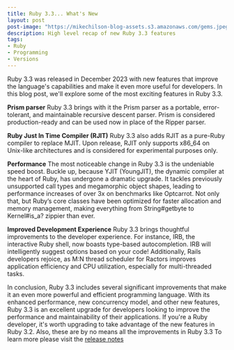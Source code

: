```yaml
---
title: Ruby 3.3... What's New
layout: post
post-image: "https://mikechilson-blog-assets.s3.amazonaws.com/gems.jpeg"
description: High level recap of new Ruby 3.3 features
tags:
- Ruby
- Programming
- Versions
---
```


Ruby 3.3 was released in December 2023 with new features that improve the language's capabilities and make it even more useful for developers. In this blog post, we'll explore some of the most exciting features in Ruby 3.3.

**Prism parser**
Ruby 3.3 brings with it the Prism parser as a portable, error-tolerant, and maintainable recursive descent parser. Prism is considered production-ready and can be used now in place of the Ripper parser.

**Ruby Just In Time Compiler (RJIT)**
Ruby 3.3 also adds RJIT as a pure-Ruby compiler to replace MJIT. Upon release, RJIT only supports x86_64 on Unix-like architectures and is considered for experimental purposes only.

**Performance**
The most noticeable change in Ruby 3.3 is the undeniable speed boost. Buckle up, because YJIT (YoungJIT), the dynamic compiler at the heart of Ruby, has undergone a dramatic upgrade. It tackles previously unsupported call types and megamorphic object shapes, leading to performance increases of over 3x on benchmarks like Optcarrot. Not only that, but Ruby’s core classes have been optimized for faster allocation and memory management, making everything from String#getbyte to Kernel#is_a? zippier than ever.

**Improved Development Experience**
Ruby 3.3 brings thoughtful improvements to the developer experience. For instance, IRB, the interactive Ruby shell, now boasts type-based autocompletion. IRB will intelligently suggest options based on your code! Additionally, Rails developers rejoice, as M:N thread scheduler for Ractors improves application efficiency and CPU utilization, especially for multi-threaded tasks.

In conclusion, Ruby 3.3 includes several significant improvements that make it an even more powerful and efficient programming language. With its enhanced performance, new concurrency model, and other new features, Ruby 3.3 is an excellent upgrade for developers looking to improve the performance and maintainability of their applications. If you're a Ruby developer, it's worth upgrading to take advantage of the new features in Ruby 3.2. Also, these are by no means all the improvements in Ruby 3.3 To learn more please visit the [release notes](https://www.ruby-lang.org/en/news/2023/12/25/ruby-3-3-0-released/)